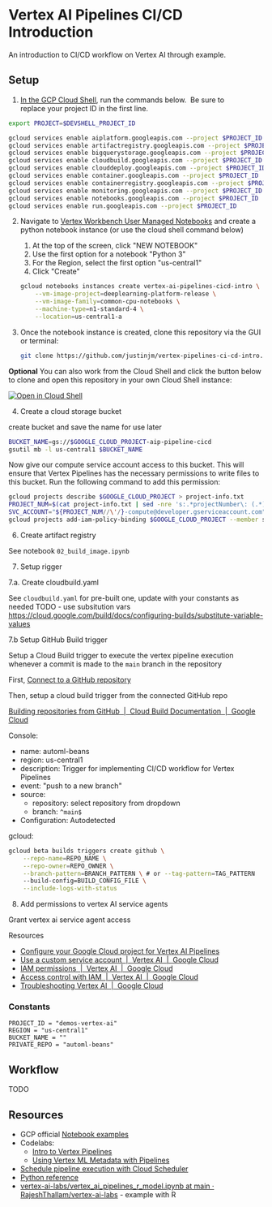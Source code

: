 # Vertex AI Pipelines CI/CD Introduction

An introduction to CI/CD workflow on Vertex AI through example. 


## Setup 

1.  [In the GCP Cloud Shell](https://console.cloud.google.com/home/dashboard?cloudshell=true), run the commands below.  Be sure to replace your project ID in the first line.
```sh
export PROJECT=$DEVSHELL_PROJECT_ID

gcloud services enable aiplatform.googleapis.com --project $PROJECT_ID
gcloud services enable artifactregistry.googleapis.com --project $PROJECT_ID
gcloud services enable bigquerystorage.googleapis.com --project $PROJECT_ID
gcloud services enable cloudbuild.googleapis.com --project $PROJECT_ID
gcloud services enable clouddeploy.googleapis.com --project $PROJECT_ID
gcloud services enable container.googleapis.com --project $PROJECT_ID
gcloud services enable containerregistry.googleapis.com --project $PROJECT_ID
gcloud services enable monitoring.googleapis.com --project $PROJECT_ID
gcloud services enable notebooks.googleapis.com --project $PROJECT_ID
gcloud services enable run.googleapis.com --project $PROJECT_ID
```

2.  Navigate to [Vertex Workbench User Managed Notebooks](https://console.cloud.google.com/ai-platform/notebooks) and create a python notebook instance (or use the cloud shell command below)
    1.  At the top of the screen, click "NEW NOTEBOOK"
    2.  Use the first option for a notebook "Python 3"
    3.  For the Region, select the first option "us-central1" 
    4.  Click "Create"
    ```sh
    gcloud notebooks instances create vertex-ai-pipelines-cicd-intro \
        --vm-image-project=deeplearning-platform-release \
        --vm-image-family=common-cpu-notebooks \
        --machine-type=n1-standard-4 \
        --location=us-central1-a 
    ```

3.  Once the notebook instance is created, clone this repository via the GUI or terminal: 
    ```sh
    git clone https://github.com/justinjm/vertex-pipelines-ci-cd-intro.git
    ```

**Optional** You can also work from the Cloud Shell and click the button below to clone and open this repository in your own Cloud Shell instance:  

[![Open in Cloud Shell](https://gstatic.com/cloudssh/images/open-btn.svg)](https://ssh.cloud.google.com/cloudshell/editor?cloudshell_git_repo=https://github.com/justinjm/vertex-pipelines-ci-cd-intro.git)

4. Create a cloud storage bucket 

create bucket and save the name for use later

```sh
BUCKET_NAME=gs://$GOOGLE_CLOUD_PROJECT-aip-pipeline-cicd
gsutil mb -l us-central1 $BUCKET_NAME
```

Now give our compute service account access to this bucket. This will ensure that Vertex Pipelines has the necessary permissions to write files to this bucket. Run the following command to add this permission: 

```sh
gcloud projects describe $GOOGLE_CLOUD_PROJECT > project-info.txt
PROJECT_NUM=$(cat project-info.txt | sed -nre 's:.*projectNumber\: (.*):\1:p')
SVC_ACCOUNT="${PROJECT_NUM//\'/}-compute@developer.gserviceaccount.com"
gcloud projects add-iam-policy-binding $GOOGLE_CLOUD_PROJECT --member serviceAccount:$SVC_ACCOUNT --role roles/storage.objectAdmin
```


6. Create artifact registry 

See notebook `02_build_image.ipynb`

7. Setup rigger

7.a. Create cloudbuild.yaml 

See `cloudbuild.yaml` for pre-built one, update with your constants as needed 
TODO - use subsitution vars https://cloud.google.com/build/docs/configuring-builds/substitute-variable-values

7.b Setup GitHub Build trigger 

Setup a Cloud Build trigger to execute the vertex pipeline execution whenever a commit is made to the `main` branch in the repository 

First, [Connect to a GitHub repository](https://cloud.google.com/build/docs/automating-builds/github/connect-repo-github)

Then, setup a cloud build trigger from the connected GitHub repo 

[Building repositories from GitHub  |  Cloud Build Documentation  |  Google Cloud](https://cloud.google.com/build/docs/automating-builds/github/build-repos-from-github)

Console:

* name: automl-beans
* region: us-central1
* description: Trigger for implementing CI/CD workflow for Vertex Pipelines 
* event: "push to a new branch"
* source: 
    * repository: select repository from dropdown
    * branch: `^main$`
* Configuration: Autodetected 


gcloud: 
```sh
gcloud beta builds triggers create github \
    --repo-name=REPO_NAME \
    --repo-owner=REPO_OWNER \
    --branch-pattern=BRANCH_PATTERN \ # or --tag-pattern=TAG_PATTERN
    --build-config=BUILD_CONFIG_FILE \
    --include-logs-with-status
```


8. Add permissions to vertex AI service agents 


Grant vertex ai service agent access 


Resources 

* [Configure your Google Cloud project for Vertex AI Pipelines](https://cloud.google.com/vertex-ai/docs/pipelines/configure-project#service-account)
* [Use a custom service account  |  Vertex AI  |  Google Cloud](https://cloud.google.com/vertex-ai/docs/general/custom-service-account)
* [IAM permissions  |  Vertex AI  |  Google Cloud](https://cloud.google.com/vertex-ai/docs/general/iam-permissions)
* [Access control with IAM  |  Vertex AI  |  Google Cloud](https://cloud.google.com/vertex-ai/docs/general/access-control#predefined-roles)
* [Troubleshooting Vertex AI  |  Google Cloud](https://cloud.google.com/vertex-ai/docs/general/troubleshooting#custom-trained_models)



### Constants 

```
PROJECT_ID = "demos-vertex-ai" 
REGION = "us-central1"
BUCKET_NAME = ""
PRIVATE_REPO = "automl-beans" 
```

## Workflow 

TODO




## Resources 

* GCP official [Notebook examples](https://cloud.google.com/vertex-ai/docs/pipelines/notebooks)
* Codelabs:
  * [Intro to Vertex Pipelines](https://codelabs.developers.google.com/vertex-pipelines-intro)  
  * [Using Vertex ML Metadata with Pipelines](https://codelabs.developers.google.com/vertex-mlmd-pipelines)  
* [Schedule pipeline execution with Cloud Scheduler](https://cloud.google.com/vertex-ai/docs/pipelines/schedule-cloud-scheduler)  
* [Python reference](https://cloud.google.com/python/docs/reference/aiplatform/latest/google.cloud.aiplatform)
* [vertex-ai-labs/vertex\_ai\_pipelines\_r\_model.ipynb at main · RajeshThallam/vertex-ai-labs](https://github.com/RajeshThallam/vertex-ai-labs/blob/main/06-vertex-train-deploy-r-model/vertex_ai_pipelines_r_model.ipynb) - example with R 